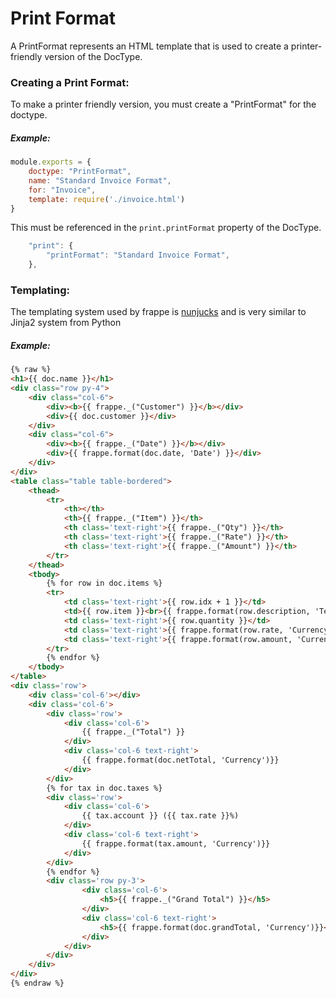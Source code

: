 # Print Format

A PrintFormat represents an HTML template that is used to create a printer-friendly version of the DocType.

### Creating a Print Format:

To make a printer friendly version, you must create a "PrintFormat" for the doctype.

##### Example:

```js
module.exports = {
    doctype: "PrintFormat",
    name: "Standard Invoice Format",
    for: "Invoice",
    template: require('./invoice.html')
}
```

This must be referenced in the `print.printFormat` property of the DocType.

```js
    "print": {
        "printFormat": "Standard Invoice Format",
    },
```

### Templating:

The templating system used by frappe is [nunjucks](https://mozilla.github.io/nunjucks/) and is very similar to Jinja2 system from Python

##### Example:

```html
{% raw %}
<h1>{{ doc.name }}</h1>
<div class="row py-4">
    <div class="col-6">
        <div><b>{{ frappe._("Customer") }}</b></div>
        <div>{{ doc.customer }}</div>
    </div>
    <div class="col-6">
        <div><b>{{ frappe._("Date") }}</b></div>
        <div>{{ frappe.format(doc.date, 'Date') }}</div>
    </div>
</div>
<table class="table table-bordered">
    <thead>
        <tr>
            <th></th>
            <th>{{ frappe._("Item") }}</th>
            <th class='text-right'>{{ frappe._("Qty") }}</th>
            <th class='text-right'>{{ frappe._("Rate") }}</th>
            <th class='text-right'>{{ frappe._("Amount") }}</th>
        </tr>
    </thead>
    <tbody>
        {% for row in doc.items %}
        <tr>
            <td class='text-right'>{{ row.idx + 1 }}</td>
            <td>{{ row.item }}<br>{{ frappe.format(row.description, 'Text') }}</td>
            <td class='text-right'>{{ row.quantity }}</td>
            <td class='text-right'>{{ frappe.format(row.rate, 'Currency') }}</td>
            <td class='text-right'>{{ frappe.format(row.amount, 'Currency') }}</td>
        </tr>
        {% endfor %}
    </tbody>
</table>
<div class='row'>
    <div class='col-6'></div>
    <div class='col-6'>
        <div class='row'>
            <div class='col-6'>
                {{ frappe._("Total") }}
            </div>
            <div class='col-6 text-right'>
                {{ frappe.format(doc.netTotal, 'Currency')}}
            </div>
        </div>
        {% for tax in doc.taxes %}
        <div class='row'>
            <div class='col-6'>
                {{ tax.account }} ({{ tax.rate }}%)
            </div>
            <div class='col-6 text-right'>
                {{ frappe.format(tax.amount, 'Currency')}}
            </div>
        </div>
        {% endfor %}
        <div class='row py-3'>
                <div class='col-6'>
                    <h5>{{ frappe._("Grand Total") }}</h5>
                </div>
                <div class='col-6 text-right'>
                    <h5>{{ frappe.format(doc.grandTotal, 'Currency')}}</h5>
                </div>
            </div>
        </div>
    </div>
</div>
{% endraw %}
```
